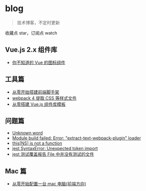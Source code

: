 # blog
>技术博客，不定时更新

收藏点 star，订阅点 watch

## Vue.js 2.x 组件库

- [你不知道的 Vue 的图标组件](https://github.com/iq9891/blog/issues/10)

## 工具篇

- [从零开始搭建前端脚手架](https://github.com/iq9891/blog/issues/2)
- [webpack 4 提取 CSS 等样式文件](https://github.com/iq9891/blog/issues/4)
- [从零搭建 Vue.js 组件库模板](https://github.com/iq9891/blog/issues/9)

## 问题篇

- [Unknown word](https://github.com/iq9891/blog/issues/3)
- [Module build failed: Error: "extract-text-webpack-plugin" loader](https://github.com/iq9891/blog/issues/5)
- [this[NS] is not a function](https://github.com/iq9891/blog/issues/6)
- [jest SyntaxError: Unexpected token import](https://github.com/iq9891/blog/issues/7)
- [jest 测试覆盖报告 File 中并没有测试的文件](https://github.com/iq9891/blog/issues/8)

## Mac 篇

- [从零开始配置一台 mac 电脑(前端方向)](https://github.com/iq9891/blog/issues/11)
